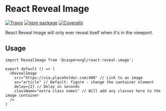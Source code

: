 # React Reveal Image

[![Travis][build-badge]][build]
[![npm package][npm-badge]][npm]
[![Coveralls][coveralls-badge]][coveralls]

React Reveal Image will only ever reveal itself when it's in the viewport.

## Usage

```
import RevealImage from '@casperengl/react-reveal-image';

export default () => (
  <RevealImage
    src="https://via.placeholder.com/400" // Link to an image
    as="article" // Default: figure - change the container element
    delay={2} // Delay in seconds
    className="extra class names" // Will add any classes here to the image container
  />
)
```


[build-badge]: https://img.shields.io/travis/CasperEngl/react-reveal-title/master.png?style=flat-square
[build]: https://travis-ci.org/CasperEngl/react-reveal-title

[npm-badge]: https://img.shields.io/npm/v/npm-package.png?style=flat-square
[npm]: https://www.npmjs.org/@casperengl/react-reveal-image

[coveralls-badge]: https://img.shields.io/coveralls/CasperEngl/react-reveal-title/master.png?style=flat-square
[coveralls]: https://coveralls.io/github/CasperEngl/react-reveal-title
